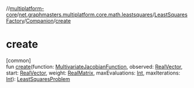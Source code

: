 //[multiplatform-core](../../../../index.md)/[net.graphmasters.multiplatform.core.math.leastsquares](../../index.md)/[LeastSquaresFactory](../index.md)/[Companion](index.md)/[create](create.md)

# create

[common]\
fun [create](create.md)(function: [MultivariateJacobianFunction](../../-multivariate-jacobian-function/index.md), observed: [RealVector](../../../net.graphmasters.multiplatform.core.math.linear/-real-vector/index.md), start: [RealVector](../../../net.graphmasters.multiplatform.core.math.linear/-real-vector/index.md), weight: [RealMatrix](../../../net.graphmasters.multiplatform.core.math.linear/-real-matrix/index.md), maxEvaluations: [Int](https://kotlinlang.org/api/latest/jvm/stdlib/kotlin/-int/index.html), maxIterations: [Int](https://kotlinlang.org/api/latest/jvm/stdlib/kotlin/-int/index.html)): [LeastSquaresProblem](../../-least-squares-problem/index.md)
